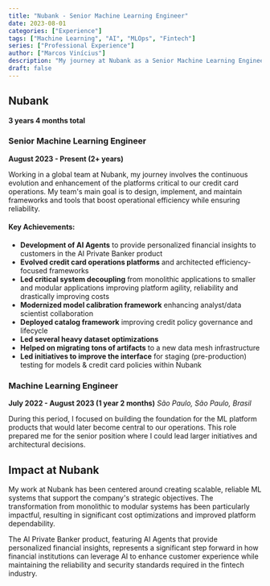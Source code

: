 ```yaml
---
title: "Nubank - Senior Machine Learning Engineer"
date: 2023-08-01
categories: ["Experience"]
tags: ["Machine Learning", "AI", "MLOps", "Fintech"]
series: ["Professional Experience"]
author: ["Marcos Vinícius"]
description: "My journey at Nubank as a Senior Machine Learning Engineer, building ML platform products and credit card operational platforms."
draft: false
---
```


## Nubank
**3 years 4 months total**

### Senior Machine Learning Engineer
**August 2023 - Present (2+ years)**

Working in a global team at Nubank, my journey involves the continuous evolution and enhancement of the platforms critical to our credit card operations. My team's main goal is to design, implement, and maintain frameworks and tools that boost operational efficiency while ensuring reliability.

#### Key Achievements:

* **Development of AI Agents** to provide personalized financial insights to customers in the AI Private Banker product
* **Evolved credit card operations platforms** and architected efficiency-focused frameworks
* **Led critical system decoupling** from monolithic applications to smaller and modular applications improving platform agility, reliability and drastically improving costs
* **Modernized model calibration framework** enhancing analyst/data scientist collaboration
* **Deployed catalog framework** improving credit policy governance and lifecycle
* **Led several heavy dataset optimizations**
* **Helped on migrating tons of artifacts** to a new data mesh infrastructure
* **Led initiatives to improve the interface** for staging (pre-production) testing for models & credit card policies within Nubank

### Machine Learning Engineer
**July 2022 - August 2023 (1 year 2 months)**
*São Paulo, São Paulo, Brasil*

During this period, I focused on building the foundation for the ML platform products that would later become central to our operations. This role prepared me for the senior position where I could lead larger initiatives and architectural decisions.

## Impact at Nubank

My work at Nubank has been centered around creating scalable, reliable ML systems that support the company's strategic objectives. The transformation from monolithic to modular systems has been particularly impactful, resulting in significant cost optimizations and improved platform dependability.

The AI Private Banker product, featuring AI Agents that provide personalized financial insights, represents a significant step forward in how financial institutions can leverage AI to enhance customer experience while maintaining the reliability and security standards required in the fintech industry.
